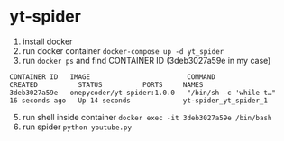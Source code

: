 # yt-spider

1. install docker
2. run docker container `docker-compose up -d yt_spider`
3. run `docker ps` and find CONTAINER ID (3deb3027a59e in my case)
```
CONTAINER ID   IMAGE                        COMMAND                  CREATED          STATUS          PORTS     NAMES
3deb3027a59e   onepycoder/yt-spider:1.0.0   "/bin/sh -c 'while t…"   16 seconds ago   Up 14 seconds             yt-spider_yt_spider_1
```
5. run shell inside container `docker exec -it 3deb3027a59e /bin/bash`
6. run spider `python youtube.py`

